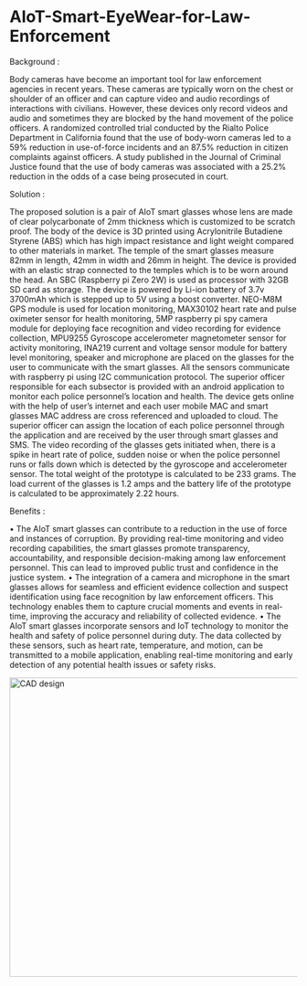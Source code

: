 # AIoT-Smart-EyeWear-for-Law-Enforcement
Background :

Body cameras have become an important tool for law enforcement agencies in recent years. These cameras are typically worn on the chest or shoulder of an officer and can capture video
and audio recordings of interactions with civilians. However, these devices only record videos and audio and sometimes they are blocked by the hand movement of the police officers. 
A randomized controlled trial conducted by the Rialto Police Department in California found that the use of body-worn cameras led to a 59% reduction in use-of-force incidents and an 
87.5% reduction in citizen complaints against officers. A study published in the Journal of Criminal Justice found that the use of body cameras was associated with a 25.2% reduction 
in the odds of a case being prosecuted in court. 

Solution :

The proposed solution is a pair of AIoT smart glasses whose lens are made of clear polycarbonate of 2mm thickness which is customized to be scratch proof. The body of the device is 3D 
printed using Acrylonitrile Butadiene Styrene (ABS) which has high impact resistance and light weight compared to other materials in market. The temple of the smart glasses measure 82mm 
in length, 42mm in width and 26mm in height. The device is provided with an elastic strap connected to the temples which is to be worn around the head. An SBC (Raspberry pi Zero 2W) is 
used as processor with 32GB SD card as storage. The device is powered by Li-ion battery of 3.7v 3700mAh which is stepped up to 5V using a boost converter. NEO-M8M GPS module is used for 
location monitoring, MAX30102 heart rate and pulse oximeter sensor for health monitoring, 5MP raspberry pi spy camera module for deploying face recognition and video recording for 
evidence collection, MPU9255 Gyroscope accelerometer magnetometer sensor for activity monitoring, INA219 current and voltage sensor module for battery level monitoring, speaker and 
microphone are placed on the glasses for the user to communicate with the smart glasses. All the sensors communicate with raspberry pi using I2C communication protocol. The superior 
officer responsible for each subsector is provided with an android application to monitor each police personnel’s location and health. The device gets online with the help of user’s 
internet and each user mobile MAC and smart glasses MAC address are cross referenced and uploaded to cloud. The superior officer can assign the location of each police personnel 
through the application and are received by the user through smart glasses and SMS. The video recording of the glasses gets initiated when, there is a spike in heart rate of police, 
sudden noise or when the police personnel runs or falls down which is detected by the gyroscope and accelerometer sensor. The total weight of the prototype is calculated to be 233 grams. The load current of the glasses is 1.2 amps and the battery life of the prototype is calculated to be approximately 2.22 hours.

Benefits :

•	The AIoT smart glasses can contribute to a reduction in the use of force and instances of corruption. By providing real-time monitoring and video recording capabilities, the smart 
glasses promote transparency, accountability, and responsible decision-making among law enforcement personnel. This can lead to improved public trust and confidence in the justice 
system.
•	The integration of a camera and microphone in the smart glasses allows for seamless and efficient evidence collection and suspect identification using face recognition by law 
enforcement officers. This technology enables them to capture crucial moments and events in real-time, improving the accuracy and reliability of collected evidence.
•	The AIoT smart glasses incorporate sensors and IoT technology to monitor the health and safety of police personnel during duty. The data collected by these sensors, such as heart 
rate, temperature, and motion, can be transmitted to a mobile application, enabling real-time monitoring and early detection of any potential health issues or safety risks.


<img width="524" alt="CAD design" src="https://github.com/OptiCops2023/AIoT-Smart-EyeWear-for-Law-Enforcement/assets/130657253/8fcc9e8e-f9e5-4ad7-9d51-f59895b5a4a5">
